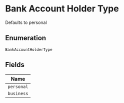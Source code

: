 
# Bank Account Holder Type

Defaults to personal

## Enumeration

`BankAccountHolderType`

## Fields

| Name |
|  --- |
| `personal` |
| `business` |

